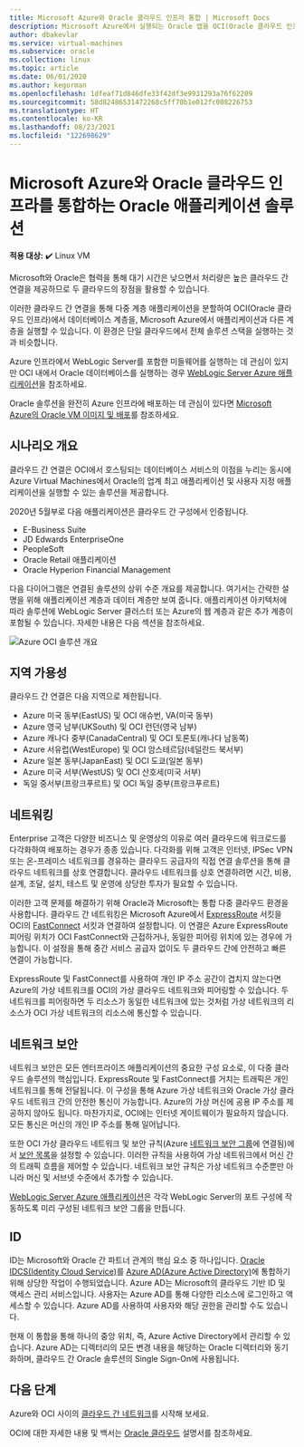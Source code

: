 ```yaml
---
title: Microsoft Azure와 Oracle 클라우드 인프라 통합 | Microsoft Docs
description: Microsoft Azure에서 실행되는 Oracle 앱을 OCI(Oracle 클라우드 인프라)의 데이터베이스와 통합하는 솔루션에 대해 알아봅니다.
author: dbakevlar
ms.service: virtual-machines
ms.subservice: oracle
ms.collection: linux
ms.topic: article
ms.date: 06/01/2020
ms.author: kegorman
ms.openlocfilehash: 1dfeaf71d846dfe33f42df3e9931293a76f62209
ms.sourcegitcommit: 58d82486531472268c5ff70b1e012fc008226753
ms.translationtype: HT
ms.contentlocale: ko-KR
ms.lasthandoff: 08/23/2021
ms.locfileid: "122698629"
---
```

# <a name="oracle-application-solutions-integrating-microsoft-azure-and-oracle-cloud-infrastructure"></a>Microsoft Azure와 Oracle 클라우드 인프라를 통합하는 Oracle 애플리케이션 솔루션

**적용 대상:** :heavy_check_mark: Linux VM 

Microsoft와 Oracle은 협력을 통해 대기 시간은 낮으면서 처리량은 높은 클라우드 간 연결을 제공하므로 두 클라우드의 장점을 활용할 수 있습니다. 

이러한 클라우드 간 연결을 통해 다중 계층 애플리케이션을 분할하여 OCI(Oracle 클라우드 인프라)에서 데이터베이스 계층을, Microsoft Azure에서 애플리케이션과 다른 계층을 실행할 수 있습니다. 이 환경은 단일 클라우드에서 전체 솔루션 스택을 실행하는 것과 비슷합니다. 

Azure 인프라에서 WebLogic Server를 포함한 미들웨어를 실행하는 데 관심이 있지만 OCI 내에서 Oracle 데이터베이스를 실행하는 경우 [WebLogic Server Azure 애플리케이션](oracle-weblogic.md)을 참조하세요.

Oracle 솔루션을 완전히 Azure 인프라에 배포하는 데 관심이 있다면 [Microsoft Azure의 Oracle VM 이미지 및 배포](oracle-vm-solutions.md)를 참조하세요.

## <a name="scenario-overview"></a>시나리오 개요

클라우드 간 연결은 OCI에서 호스팅되는 데이터베이스 서비스의 이점을 누리는 동시에 Azure Virtual Machines에서 Oracle의 업계 최고 애플리케이션 및 사용자 지정 애플리케이션을 실행할 수 있는 솔루션을 제공합니다. 

2020년 5월부로 다음 애플리케이션은 클라우드 간 구성에서 인증됩니다.

* E-Business Suite
* JD Edwards EnterpriseOne
* PeopleSoft
* Oracle Retail 애플리케이션
* Oracle Hyperion Financial Management

다음 다이어그램은 연결된 솔루션의 상위 수준 개요를 제공합니다. 여기서는 간략한 설명을 위해 애플리케이션 계층과 데이터 계층만 보여 줍니다. 애플리케이션 아키텍처에 따라 솔루션에 WebLogic Server 클러스터 또는 Azure의 웹 계층과 같은 추가 계층이 포함될 수 있습니다. 자세한 내용은 다음 섹션을 참조하세요.

![Azure OCI 솔루션 개요](media/oracle-oci-overview/crosscloud.png)

## <a name="region-availability"></a>지역 가용성 

클라우드 간 연결은 다음 지역으로 제한됩니다.
* Azure 미국 동부(EastUS) 및 OCI 애슈번, VA(미국 동부)
* Azure 영국 남부(UKSouth) 및 OCI 런던(영국 남부)
* Azure 캐나다 중부(CanadaCentral) 및 OCI 토론토(캐나다 남동쪽)
* Azure 서유럽(WestEurope) 및 OCI 암스테르담(네덜란드 북서부)
* Azure 일본 동부(JapanEast) 및 OCI 도쿄(일본 동부)
* Azure 미국 서부(WestUS) 및 OCI 산호세(미국 서부)
* 독일 중서부(프랑크푸르트) 및 OCI 독일 중부(프랑크푸르트)


## <a name="networking"></a>네트워킹

Enterprise 고객은 다양한 비즈니스 및 운영상의 이유로 여러 클라우드에 워크로드를 다각화하여 배포하는 경우가 종종 있습니다. 다각화를 위해 고객은 인터넷, IPSec VPN 또는 온-프레미스 네트워크를 경유하는 클라우드 공급자의 직접 연결 솔루션을 통해 클라우드 네트워크를 상호 연결합니다. 클라우드 네트워크를 상호 연결하려면 시간, 비용, 설계, 조달, 설치, 테스트 및 운영에 상당한 투자가 필요할 수 있습니다. 

이러한 고객 문제를 해결하기 위해 Oracle과 Microsoft는 통합 다중 클라우드 환경을 사용합니다. 클라우드 간 네트워킹은 Microsoft Azure에서 [ExpressRoute](../../../expressroute/expressroute-introduction.md) 서킷을 OCI의 [FastConnect](https://docs.cloud.oracle.com/iaas/Content/Network/Concepts/fastconnectoverview.htm) 서킷과 연결하여 설정합니다. 이 연결은 Azure ExpressRoute 피어링 위치가 OCI FastConnect와 근접하거나, 동일한 피어링 위치에 있는 경우에 가능합니다. 이 설정을 통해 중간 서비스 공급자 없이도 두 클라우드 간에 안전하고 빠른 연결이 가능합니다.

ExpressRoute 및 FastConnect를 사용하여 개인 IP 주소 공간이 겹치지 않는다면 Azure의 가상 네트워크를 OCI의 가상 클라우드 네트워크와 피어링할 수 있습니다. 두 네트워크를 피어링하면 두 리소스가 동일한 네트워크에 있는 것처럼 가상 네트워크의 리소스가 OCI 가상 네트워크의 리소스에 통신할 수 있습니다.

## <a name="network-security"></a>네트워크 보안

네트워크 보안은 모든 엔터프라이즈 애플리케이션의 중요한 구성 요소로, 이 다중 클라우드 솔루션의 핵심입니다. ExpressRoute 및 FastConnect를 거치는 트래픽은 개인 네트워크를 통해 전달됩니다. 이 구성을 통해 Azure 가상 네트워크와 Oracle 가상 클라우드 네트워크 간의 안전한 통신이 가능합니다. Azure의 가상 머신에 공용 IP 주소를 제공하지 않아도 됩니다. 마찬가지로, OCI에는 인터넷 게이트웨이가 필요하지 않습니다. 모든 통신은 머신의 개인 IP 주소를 통해 일어납니다.

또한 OCI 가상 클라우드 네트워크 및 보안 규칙(Azure [네트워크 보안 그룹](../../../virtual-network/network-security-groups-overview.md)에 연결됨)에서 [보안 목록](https://docs.cloud.oracle.com/iaas/Content/Network/Concepts/securitylists.htm)을 설정할 수 있습니다. 이러한 규칙을 사용하여 가상 네트워크에서 머신 간의 트래픽 흐름을 제어할 수 있습니다. 네트워크 보안 규칙은 가상 네트워크 수준뿐만 아니라 머신 및 서브넷 수준에서 추가할 수 있습니다.

[WebLogic Server Azure 애플리케이션](oracle-weblogic.md)은 각각 WebLogic Server의 포트 구성에 작동하도록 미리 구성된 네트워크 보안 그룹을 만듭니다.
 
## <a name="identity"></a>ID

ID는 Microsoft와 Oracle 간 파트너 관계의 핵심 요소 중 하나입니다. [Oracle IDCS(Identity Cloud Service)](https://docs.oracle.com/en/cloud/paas/identity-cloud/index.html)를 [Azure AD(Azure Active Directory)](../../../active-directory/index.yml)에 통합하기 위해 상당한 작업이 수행되었습니다. Azure AD는 Microsoft의 클라우드 기반 ID 및 액세스 관리 서비스입니다. 사용자는 Azure AD를 통해 다양한 리소스에 로그인하고 액세스할 수 있습니다. Azure AD를 사용하여 사용자와 해당 권한을 관리할 수도 있습니다.

현재 이 통합을 통해 하나의 중앙 위치, 즉, Azure Active Directory에서 관리할 수 있습니다. Azure AD는 디렉터리의 모든 변경 내용을 해당하는 Oracle 디렉터리와 동기화하며, 클라우드 간 Oracle 솔루션의 Single Sign-On에 사용됩니다.

## <a name="next-steps"></a>다음 단계

Azure와 OCI 사이의 [클라우드 간 네트워크](configure-azure-oci-networking.md)를 시작해 보세요. 

OCI에 대한 자세한 내용 및 백서는 [Oracle 클라우드](https://docs.cloud.oracle.com/iaas/Content/home.htm) 설명서를 참조하세요.
